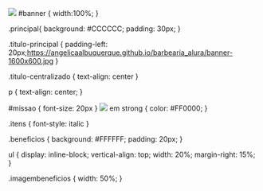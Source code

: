 ![](https://angelicaalbuquerque.github.io/barbearia_alura/banner-1600x600.jpg)
#banner {
	width:100%;
}

.principal{
	background: #CCCCCC;
	padding: 30px;
}

.titulo-principal {
	padding-left: 20px;https://angelicaalbuquerque.github.io/barbearia_alura/banner-1600x600.jpg
}

.titulo-centralizado {
	text-align: center
}

p {
	text-align: center;
}

#missao {
	font-size: 20px
}
![](https://smee.com.br/mario/logo-branco.png)
em strong {
	color: #FF0000;
}

.itens {
	font-style: italic
}

.beneficios {
	background: #FFFFFF;
	padding: 20px;
}

ul {
	display: inline-block;
	vertical-align: top;
	width: 20%;
	margin-right: 15%;
}

.imagembeneficios {
	width: 50%;
}
